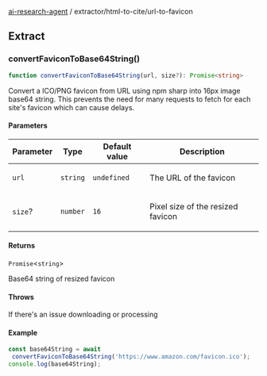 [ai-research-agent](../../modules.md) / extractor/html-to-cite/url-to-favicon

## Extract

### convertFaviconToBase64String()

```ts
function convertFaviconToBase64String(url, size?): Promise<string>
```

Convert a ICO/PNG favicon from URL using npm sharp into 16px
image base64 string. This prevents the need for many requests
to fetch for each site's favicon which can cause delays.

#### Parameters

<table>
<thead>
<tr>
<th>Parameter</th>
<th>Type</th>
<th>Default value</th>
<th>Description</th>
</tr>
</thead>
<tbody>
<tr>
<td>

`url`

</td>
<td>

`string`

</td>
<td>

`undefined`

</td>
<td>

The URL of the favicon

</td>
</tr>
<tr>
<td>

`size`?

</td>
<td>

`number`

</td>
<td>

`16`

</td>
<td>

Pixel size of the resized favicon

</td>
</tr>
</tbody>
</table>

#### Returns

`Promise`&lt;`string`&gt;

Base64  string of resized favicon

#### Throws

If there's an issue downloading or processing

#### Example

```ts
const base64String = await
 convertFaviconToBase64String('https://www.amazon.com/favicon.ico');
console.log(base64String);
```
